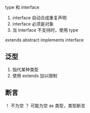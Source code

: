 type 和 interface
1. interface 自动合成重复声明
2. interface 必须是对象
3. 当 interface 不支持时，使用 type

extends abstract
implements interface

## 泛型
1. 指代某种类型
2. 使用 extends 加以限制

## 断言
！ 不为空
？ 可能为空
as 类型，类型断言
